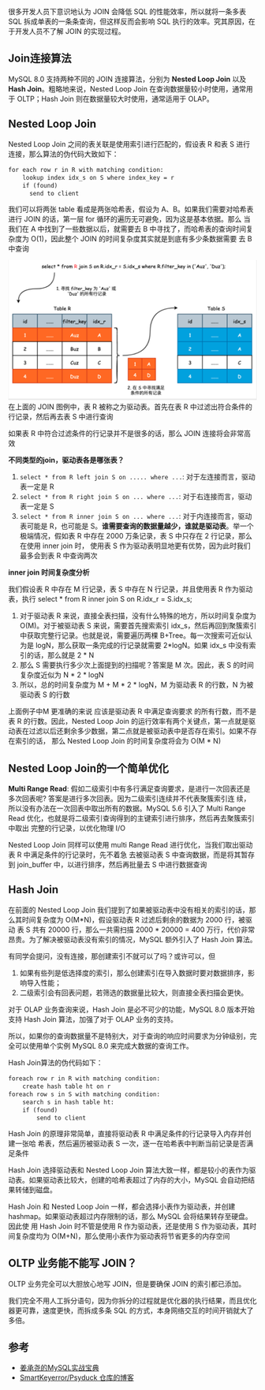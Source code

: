 很多开发人员下意识地认为 JOIN 会降低 SQL 的性能效率，所以就将一条多表 SQL 拆成单表的一条条查询，但这样反而会影响 SQL 执行的效率。究其原因，在于开发人员不了解 JOIN 的实现过程。

## Join连接算法
MySQL 8.0 支持两种不同的 JOIN 连接算法，分别为 **Nested Loop Join** 以及 **Hash Join**。粗略地来说，Nested Loop
Join 在查询数据量较小时使用，通常用于 OLTP；Hash Join 则在数据量较大时使用，通常适用于 OLAP。

## Nested Loop Join

Nested Loop Join 之间的表关联是使用索引进行匹配的，假设表 R 和表 S 进行连接，那么算法的伪代码大致如下：

```
for each row r in R with matching condition:
    lookup index idx_s on S where index_key = r
    if (found)
      send to client
```

我们可以将两张 table 看成是两张哈希表，假设为 A、B。如果我们需要对哈希表进行 JOIN  的话，第一层 for 循环的遍历无可避免，因为这是基本依据。那么
当我们在 A 中找到了一些数据以后，就需要去 B 中寻找了，而哈希表的查询时间复杂度为 O(1)，因此整个 JOIN 的时间复杂度其实就是到底有多少条数据需要
去 B 中查询

![](img/screenshot-20220119-154100.png)
在上面的 JOIN 图例中，表 R 被称之为驱动表。首先在表 R
中过滤出符合条件的行记录，然后再去表 S 中进行查询

如果表 R 中符合过滤条件的行记录并不是很多的话，那么
JOIN 连接将会非常高效

**不同类型的join，驱动表各是哪张表？**
1. `select * from R left join S on ..... where ...`: 对于左连接而言，驱动表一定是 R
2. `select * from R right join S on ... where ...`: 对于右连接而言，驱动表一定是 S
3. `select * from R inner join S on ... where ...`: 对于内连接而言，驱动表可能是 R，也可能是 S。**谁需要查询的数据量越少，谁就是驱动表**。举一个极端情况，假如表 R 中存在 2000 万条记录，表 S 中只存在 2 行记录，那么在使用 inner join 时，
使用表 S 作为驱动表明显地更有优势，因为此时我们最多会到表 R 中查询两次

**inner join 时间复杂度分析**

我们假设表 R 中存在 M 行记录，表 S 中存在 N 行记录，并且使用表 R 作为驱动表，执行 select * from R inner join S on R.idx_r = S.idx_s;

1. 对于驱动表 R 来说，直接全表扫描，没有什么特殊的地方，所以时间复杂度为 O(M)。对于被驱动表 S 来说，需要首先搜索索引 idx_s，然后再回到聚簇索引中获取完整行记录。也就是说，需要遍历两棵  B+Tree。每一次搜索可近似认为是 logN，那么获取一条完成的行记录就需要 2*logN。如果 idx_s 中没有索引的话，那么就是 2 * N
2. 那么 S 需要执行多少次上面提到的扫描呢？答案是 M 次。因此，表 S 的时间复杂度近似为 N * 2 * logN
3. 所以，总的时间复杂度为 M + M * 2 * logN，M 为驱动表 R 的行数，N 为被驱动表 S 的行数

上面例子中M 更准确的来说
应该是驱动表 R 中满足查询要求
的所有行数，而不是表 R 的行数。因此，Nested Loop Join 的运行效率有两个关键点，第一点就是驱动表在过滤以后还剩余多少数据，第二点就是被驱动表中是否存在索引。如果不存在索引的话，
那么 Nested Loop Join 的时间复杂度将会为 O(M * N)

## Nested Loop Join的一个简单优化

**Multi Range Read**: 假如二级索引中有多行满足查询要求，是进行一次回表还是多次回表呢? 答案是进行多次回表。因为二级索引连续并不代表聚簇索引连
续，所以没有办法在一次回表中取出所有的数据。MySQL 5.6 引入了 Multi Range Read 优化，也就是将二级索引查询得到的主键索引进行排序，然后再去聚簇索引中取出
完整的行记录，以优化物理 I/O

Nested Loop Join 同样可以使用 multi Range Read 进行优化，当我们取出驱动表 R 中满足条件的行记录时，先不着急
去被驱动表 S 中查询数据，而是将其暂存到 join_buffer 中，以进行排序，然后再批量去 S 中进行数据查询

## Hash Join

在前面的 Nested Loop Join 我们提到了如果被驱动表中没有相关的索引的话，那么其时间复杂度为 O(M*N)，假设驱动表 R 过滤后剩余的数据为 2000 行，被驱动
表 S 共有 20000 行，那么一共需扫描 2000 * 20000 = 400 万行，代价非常昂贵。为了解决被驱动表没有索引的情况，MySQL 额外引入了 Hash Join 算法。

有同学会提问，没有连接，那创建索引不就可以了吗？或许可以，但
1. 如果有些列是低选择度的索引，那么创建索引在导入数据时要对数据排序，影响导入性能；
2. 二级索引会有回表问题，若筛选的数据量比较大，则直接全表扫描会更快。

对于 OLAP 业务查询来说，Hash Join 是必不可少的功能，MySQL 8.0 版本开始支持 Hash Join 算法，加强了对于 OLAP 业务的支持。

所以，如果你的查询数据量不是特别大，对于查询的响应时间要求为分钟级别，完全可以使用单个实例 MySQL 8.0 来完成大数据的查询工作。

Hash Join算法的伪代码如下：
```
foreach row r in R with matching condition:
    create hash table ht on r
foreach row s in S with matching condition:
    search s in hash table ht:
    if (found)
        send to client
```
Hash Join 的原理非常简单，直接将驱动表 R 中满足条件的行记录导入内存并创建一张哈
希表，然后遍历被驱动表 S 一次，逐一在哈希表中判断当前记录是否满足条件

Hash Join 选择驱动表和 Nested Loop Join 算法大致一样，都是较小的表作为驱动表。如果驱动表比较大，创建的哈希表超过了内存的大小，MySQL 会自动把结果转储到磁盘。

Hash Join 和 Nested Loop Join 一样，都会选择小表作为驱动表，并创建 hashmap。如果驱动表超过内存限制的话，那么 MySQL 会将结果转存至硬盘。因此使
用 Hash Join 时不管是使用 R 作为驱动表，还是使用 S 作为驱动表，其时间复杂度均为 O(M+N)，那么使用小表作为驱动表将节省更多的内存空间

## OLTP 业务能不能写 JOIN？

OLTP 业务完全可以大胆放心地写 JOIN，但是要确保 JOIN 的索引都已添加。

我们完全不用人工拆分语句，因为你拆分的过程就是优化器的执行结果，而且优化器更可靠，速度更快，而拆成多条 SQL 的方式，本身网络交互的时间开销就大了多倍。


## 参考
- [姜承尧的MySQL实战宝典](https://kaiwu.lagou.com/course/courseInfo.htm?courseId=869)
- [SmartKeyerror/Psyduck 仓库的博客](https://smartkeyerror.oss-cn-shenzhen.aliyuncs.com/Phyduck/database/%E4%B8%BB%E9%94%AE%E7%9A%84%E9%80%89%E6%8B%A9.pdf)
